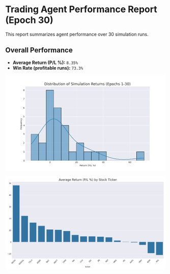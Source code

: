 # Trading Agent Performance Report (Epoch 30)

This report summarizes agent performance over 30 simulation runs.

## Overall Performance
- **Average Return (P/L %):** `8.35%`
- **Win Rate (profitable runs):** `73.3%`

![Returns Distribution](epoch_30_returns_distribution.png)

![Performance by Ticker](epoch_30_performance_by_ticker.png)

